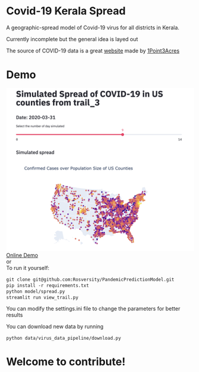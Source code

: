 # Covid-19 Kerala Spread
A geographic-spread model of Covid-19 virus for all districts in Kerala.

Currently incomplete but the general idea is layed out

The source of COVID-19 data is a great [website](https://coronavirus.1point3acres.com/?from=groupmessage&isappinstalled=0) made by [1Point3Acres](https://www.1point3acres.com)

# Demo
<img src='docs/screen_shot_0.jpg'></img>
[Online Demo](https://covid19-spread.herokuapp.com)\
or\
To run it yourself:
```
git clone git@github.com:Rosversity/PandemicPredictionModel.git
pip install -r requirements.txt
python model/spread.py
streamlit run view_trail.py
```

You can modify the settings.ini file to change the parameters for better results

You can download new data by running
```
python data/virus_data_pipeline/download.py
```

# Welcome to contribute!
